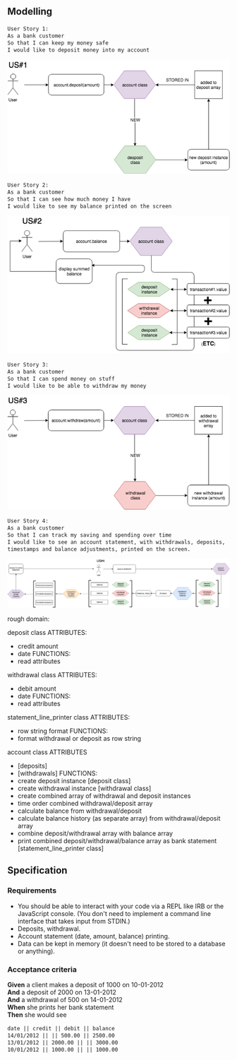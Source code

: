 
## Modelling

```
User Story 1:
As a bank customer
So that I can keep my money safe
I would like to deposit money into my account
```
![img](bankTechTestUS1.png)

```
User Story 2:
As a bank customer
So that I can see how much money I have
I would like to see my balance printed on the screen
```
![img](bankTechTestUS2.png)

```
User Story 3:
As a bank customer
So that I can spend money on stuff
I would like to be able to withdraw my money
```
![img](bankTechTestUS3.png)

```
User Story 4:
As a bank customer
So that I can track my saving and spending over time
I would like to see an account statement, with withdrawals, deposits, timestamps and balance adjustments, printed on the screen.
```
![img](bankTechTestUS4.png)

rough domain:

deposit class
ATTRIBUTES:
- credit amount
- date
FUNCTIONS:
- read attributes

withdrawal class
ATTRIBUTES:
- debit amount
- date
FUNCTIONS:
- read attributes

statement_line_printer class
ATTRIBUTES:
- row string format
FUNCTIONS:
- format withdrawal or deposit as row string

account class
ATTRIBUTES
- [deposits]
- [withdrawals]
FUNCTIONS:
- create deposit instance [deposit class]
- create withdrawal instance [withdrawal class]
- create combined array of withdrawal and deposit instances
- time order combined withdrawal/deposit array
- calculate balance from withdrawal/deposit
- calculate balance history (as separate array) from withdrawal/deposit array
- combine deposit/withdrawal array with balance array
- print combined deposit/withdrawal/balance array as bank statement [statement_line_printer class]


## Specification

### Requirements

* You should be able to interact with your code via a REPL like IRB or the JavaScript console.  (You don't need to implement a command line interface that takes input from STDIN.)
* Deposits, withdrawal.
* Account statement (date, amount, balance) printing.
* Data can be kept in memory (it doesn't need to be stored to a database or anything).

### Acceptance criteria

**Given** a client makes a deposit of 1000 on 10-01-2012  
**And** a deposit of 2000 on 13-01-2012  
**And** a withdrawal of 500 on 14-01-2012  
**When** she prints her bank statement  
**Then** she would see

```
date || credit || debit || balance
14/01/2012 || || 500.00 || 2500.00
13/01/2012 || 2000.00 || || 3000.00
10/01/2012 || 1000.00 || || 1000.00
```
